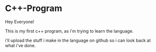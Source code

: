# C++-Program
Hey Everyone!

This is my first c++ program, as i'm trying to learn the language.

i'll upload the stuff i make in the language on github so i can look back at what i've done.
